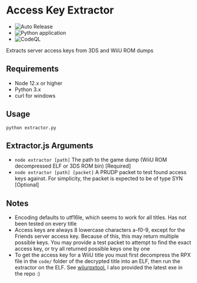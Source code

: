 # Access Key Extractor

* ![Auto Release](https://github.com/Lord-Giganticus/access-key-extractor/workflows/Auto%20Release/badge.svg)
* ![Python application](https://github.com/Lord-Giganticus/access-key-extractor/workflows/Python%20application/badge.svg)
* ![CodeQL](https://github.com/Lord-Giganticus/access-key-extractor/workflows/CodeQL/badge.svg)

Extracts server access keys from 3DS and WiiU ROM dumps

## Requirements
- Node 12.x or higher
- Python 3.x
- curl for windows

## Usage

`python extractor.py`

## Extractor.js Arguments

- `node extractor [path]` The path to the game dump (WiiU ROM decompressed ELF or 3DS ROM bin) [Required]
- `node extractor [path] [packet]` A PRUDP packet to test found access keys against. For simplicity, the packet is expected to be of type SYN [Optional]

## Notes

- Encoding defaults to utf16le, which seems to work for all titles. Has not been tested on every title
- Access keys are always 8 lowercase characters a-f0-9, except for the Friends server access key. Because of this, this may return multiple possible keys. You may provide a test packet to attempt to find the exact access key, or try all returned possible keys one by one
- To get the access key for a WiiU title you must first decompress the RPX file in the `code/` folder of the decrypted title into an ELF, then run the extractor on the ELF. See [wiiurpxtool.](https://github.com/0CBH0/wiiurpxtool) I also provided the latest exe in the repo :)
